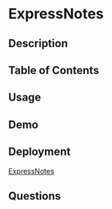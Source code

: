 # ExpressNotes

## Description

## Table of Contents

## Usage

## Demo

## Deployment
[ExpressNotes](https://expressnotes.herokuapp.com/)

## Questions
